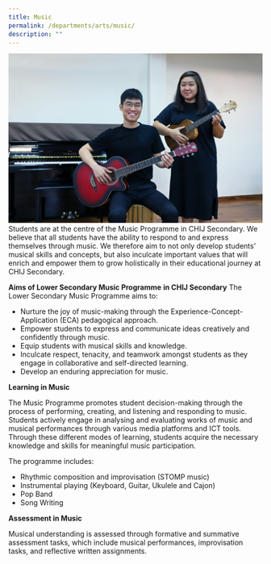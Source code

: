 ```yaml
---
title: Music
permalink: /departments/arts/music/
description: ""
---
```

![](/images/Dept/music.jpeg)
Students are at the centre of the Music Programme in CHIJ Secondary. We believe that all students have the ability to respond to and express themselves through music. We therefore aim to not only develop students’ musical skills and concepts, but also inculcate important values that will enrich and empower them to grow holistically in their educational journey at CHIJ Secondary.  

**Aims of Lower Secondary Music Programme** **in CHIJ Secondary**
The Lower Secondary Music Programme aims to: 
* Nurture the joy of music-making through the Experience-Concept-Application (ECA) pedagogical approach.
* Empower students to express and communicate ideas creatively and confidently through music.
* Equip students with musical skills and knowledge.
* Inculcate respect, tenacity, and teamwork amongst students as they engage in collaborative and self-directed learning.
* Develop an enduring appreciation for music. 

**Learning in Music**

The Music Programme promotes student decision-making through the process of performing, creating, and listening and responding to music.  Students actively engage in analysing and evaluating works of music and musical performances through various media platforms and ICT tools. Through these different modes of learning, students acquire the necessary knowledge and skills for meaningful music participation. 

The programme includes:  
*   Rhythmic composition and improvisation (STOMP music)
*   Instrumental playing (Keyboard, Guitar, Ukulele and Cajon)
*   Pop Band
*   Song Writing

**Assessment in Music**

Musical understanding is assessed through formative and summative assessment tasks, which include musical performances, improvisation tasks, and reflective written assignments.